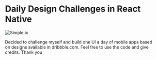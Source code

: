 # Daily Design Challenges in React Native

![Simple.io](https://github.com/cherucole/Daily-Design-Challenges/blob/master/src/Sneakers/assets/final.png?raw=true)

Decided to challenge myself and build one UI a day of mobile apps based on designs available in dribbble.com. Feel free to use the code and give credits. Thank you
